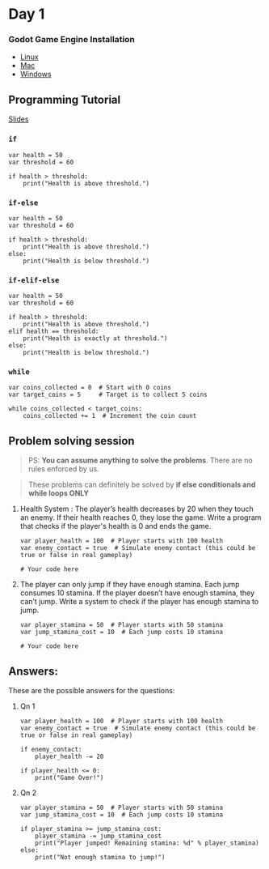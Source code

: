 # Day 1

### Godot Game Engine Installation

- [Linux](https://github.com/godotengine/godot/releases/download/4.3-stable/Godot_v4.3-stable_linux.x86_64.zip)
- [Mac](https://github.com/godotengine/godot/releases/download/4.3-stable/Godot_v4.3-stable_macos.universal.zip)
- [Windows](https://github.com/godotengine/godot/releases/download/4.3-stable/Godot_v4.3-stable_win64.exe.zip)


## Programming Tutorial

[Slides](https://drive.google.com/file/d/1fpZjl16ualCV9AlnSVg6adW2BKFQCaww/view?usp=sharing)

### `if`

```gdscript
var health = 50
var threshold = 60

if health > threshold:
    print("Health is above threshold.")
```

### `if-else`

```gdscript
var health = 50
var threshold = 60

if health > threshold:
    print("Health is above threshold.")
else:
    print("Health is below threshold.")
```

### `if-elif-else`

```gdscript
var health = 50
var threshold = 60

if health > threshold:
    print("Health is above threshold.")
elif health == threshold:
    print("Health is exactly at threshold.")
else:
    print("Health is below threshold.")
```

### `while`

```gdscript
var coins_collected = 0  # Start with 0 coins
var target_coins = 5     # Target is to collect 5 coins

while coins_collected < target_coins:
    coins_collected += 1  # Increment the coin count

```

## Problem solving session

> PS: **You can assume anything to solve the problems**. There are no rules enforced by us.

> These problems can definitely be solved by **if else conditionals and while loops ONLY**

1. Health System : The player’s health decreases by 20 when they touch an enemy. If their health reaches 0, they lose the game. Write a program that checks if the player's health is 0 and ends the game.

   ```gdscript
   var player_health = 100  # Player starts with 100 health
   var enemy_contact = true  # Simulate enemy contact (this could be true or false in real gameplay)

   # Your code here

   ```

2. The player can only jump if they have enough stamina. Each jump consumes 10 stamina. If the player doesn’t have enough stamina, they can’t jump. Write a system to check if the player has enough stamina to jump.

   ```gdscript
   var player_stamina = 50  # Player starts with 50 stamina
   var jump_stamina_cost = 10  # Each jump costs 10 stamina

   # Your code here

   ```

## Answers:

These are the possible answers for the questions:

1. Qn 1

   ```gdscript
   var player_health = 100  # Player starts with 100 health
   var enemy_contact = true  # Simulate enemy contact (this could be true or false in real gameplay)

   if enemy_contact:
       player_health -= 20

   if player_health <= 0:
       print("Game Over!")
   ```

2. Qn 2

   ```gdscript
   var player_stamina = 50  # Player starts with 50 stamina
   var jump_stamina_cost = 10  # Each jump costs 10 stamina

   if player_stamina >= jump_stamina_cost:
       player_stamina -= jump_stamina_cost
       print("Player jumped! Remaining stamina: %d" % player_stamina)
   else:
       print("Not enough stamina to jump!")
   ```
